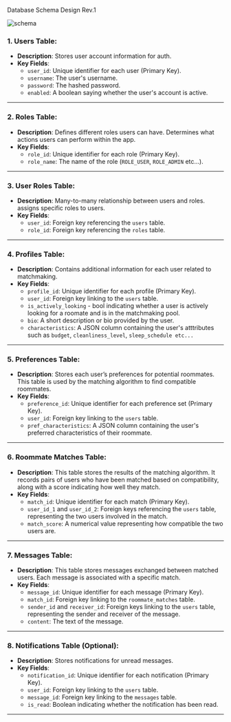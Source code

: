 Database Schema Design Rev.1

![schema](./images/roomate-matcher-schema.png)

### **1. Users Table**:
- **Description**: Stores user account information for auth.
- **Key Fields**:
  - `user_id`: Unique identifier for each user (Primary Key).
  - `username`: The user's username.
  - `password`: The hashed password.
  - `enabled`: A boolean saying whether the user's account is active.
  
---

### **2. Roles Table**:
- **Description**: Defines different roles users can have. Determines what actions users can perform within the app.
- **Key Fields**:
  - `role_id`: Unique identifier for each role (Primary Key).
  - `role_name`: The name of the role (`ROLE_USER`, `ROLE_ADMIN` etc...).

---

### **3. User Roles Table**:
- **Description**: Many-to-many relationship between users and roles. assigns specific roles to users.
- **Key Fields**:
  - `user_id`: Foreign key referencing the `users` table.
  - `role_id`: Foreign key referencing the `roles` table.

---

### **4. Profiles Table**:
- **Description**: Contains additional information for each user related to matchmaking.
- **Key Fields**:
  - `profile_id`: Unique identifier for each profile (Primary Key).
  - `user_id`: Foreign key linking to the `users` table.
  - `is_actively_looking` - bool indicating whether a user is actively looking for a roomate and is in the matchmaking pool.  
  - `bio`: A short description or bio provided by the user.
  - `characteristics`: A JSON column containing the user's atttributes such as `budget`, `cleanliness_level`, `sleep_schedule etc...`

---

### **5. Preferences Table**:
- **Description**: Stores each user’s preferences for potential roommates. This table is used by the matching algorithm to find compatible roommates.
- **Key Fields**:
  - `preference_id`: Unique identifier for each preference set (Primary Key).
  - `user_id`: Foreign key linking to the `users` table.
  - `pref_characteristics`: A JSON column containing the user's preferred characteristics of their roommate.


---

### **6. Roommate Matches Table**:
- **Description**: This table stores the results of the matching algorithm. It records pairs of users who have been matched based on compatibility, along with a score indicating how well they match.
- **Key Fields**:
  - `match_id`: Unique identifier for each match (Primary Key).
  - `user_id_1` and `user_id_2`: Foreign keys referencing the `users` table, representing the two users involved in the match.
  - `match_score`: A numerical value representing how compatible the two users are.

---

### **7. Messages Table**:
- **Description**: This table stores messages exchanged between matched users. Each message is associated with a specific match.
- **Key Fields**:
  - `message_id`: Unique identifier for each message (Primary Key).
  - `match_id`: Foreign key linking to the `roommate_matches` table.
  - `sender_id` and `receiver_id`: Foreign keys linking to the `users` table, representing the sender and receiver of the message.
  - `content`: The text of the message.


---

### **8. Notifications Table (Optional)**:
- **Description**: Stores notifications for unread messages.
- **Key Fields**:
  - `notification_id`: Unique identifier for each notification (Primary Key).
  - `user_id`: Foreign key linking to the `users` table.
  - `message_id`: Foreign key linking to the `messages` table.
  - `is_read`: Boolean indicating whether the notification has been read.

---
